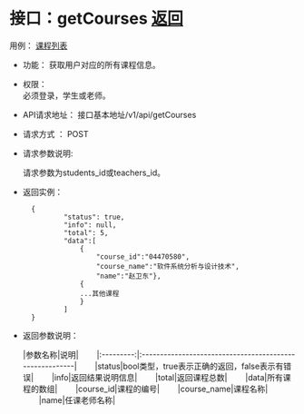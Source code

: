 <!-- markdownlint-disable MD033-->
<!-- 禁止MD033类型的警告 https://www.npmjs.com/package/markdownlint -->

# 接口：getCourses  [返回](../README.md)
用例： [课程列表](../用例/选择课程.md)

- 功能：
    获取用户对应的所有课程信息。
    
- 权限：    
    必须登录，学生或老师。
    
- API请求地址： 
    接口基本地址/v1/api/getCourses

- 请求方式 ：
    POST

- 请求参数说明:        

  请求参数为students_id或teachers_id。
    
- 返回实例：

        {         
            	"status": true,
				"info": null,
				"total": 5,
				"data":[
					{
						"course_id":"04470580",
						"course_name":"软件系统分析与设计技术",
						"name":"赵卫东"},
					{
					...其他课程
					}
				]
        }
 
- 返回参数说明：    
 
  	|参数名称|说明|
　　|:---------:|:--------------------------------------------------------|
　　|status|bool类型，true表示正确的返回，false表示有错误|
　　|info|返回结果说明信息|
　　|total|返回课程总数|
　　|data|所有课程的数组|
　　|course_id|课程的编号|
　　|course_name|课程名称|
　　|name|任课老师名称|

